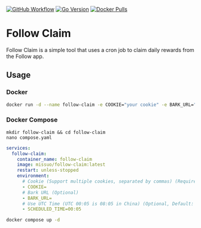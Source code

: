 [![GitHub Workflow][1]](https://github.com/missuo/follow-claim/actions)
[![Go Version][2]](https://github.com/missuo/follow-claim/blob/main/go.mod)
[![Docker Pulls][3]](https://hub.docker.com/r/missuo/follow-claim)

[1]: https://img.shields.io/github/actions/workflow/status/missuo/follow-claim/docker.yaml?logo=github
[2]: https://img.shields.io/github/go-mod/go-version/missuo/follow-claim?logo=go
[3]: https://img.shields.io/docker/pulls/missuo/follow-claim?logo=docker

# Follow Claim

Follow Claim is a simple tool that uses a cron job to claim daily rewards from the Follow app.

## Usage

### Docker
```bash
docker run -d --name follow-claim -e COOKIE="your cookie" -e BARK_URL="your bark url" -e SCHEDULED_TIME="00:05" missuo/follow-claim
```

### Docker Compose

```
mkdir follow-claim && cd follow-claim
nano compose.yaml
```

```yaml
services:
  follow-claim:
    container_name: follow-claim
    image: missuo/follow-claim:latest
    restart: unless-stopped
    environment:
      # Cookie (Support multiple cookies, separated by commas) (Required)
      - COOKIE=
      # Bark URL (Optional)
      - BARK_URL=
      # Use UTC Time (UTC 00:05 is 08:05 in China) (Optional, Default: 00:05)
      - SCHEDULED_TIME=00:05
```

```bash
docker compose up -d
```
